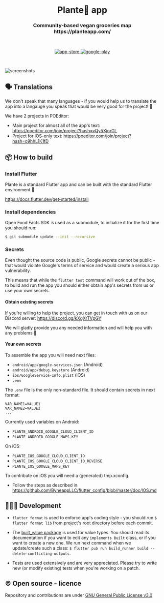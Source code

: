 <h1 align="center">Plante🌱 app</h1>
<h3 align="center">
Community-based vegan groceries map
<br />
https://planteapp.com/
</h3>

<br />

<p align="center">
  <a href="https://apps.apple.com/be/app/plante/id1574070382">
    <img alt="app-store" src="https://github.com/plante-app-team/plante/blob/master/readme_resources/app-store.png" />
  </a>
  <a href="https://play.google.com/store/apps/details?id=vegancheckteam.plante">
    <img alt="google-play" src="https://github.com/plante-app-team/plante/blob/master/readme_resources/play-store.png" />
  </a>
</p>

<br />

![screenshots](https://github.com/plante-app-team/plante/blob/master/readme_resources/screenshots.jpg)

## 🗣 Translations

We don't speak that many languages - if you would help us to translate the app into a langauge you speak that would be very good for the project! 🙂

We have 2 projects in POEditor:
- Main project for almost all of the app's text: https://poeditor.com/join/project?hash=vQy5XjnrGL
- Project for iOS-only text: https://poeditor.com/join/project?hash=o9hhL1K1fD


## 📦 How to build

### Install Flutter

Plante is a standard Flutter app and can be built with the standard Flutter environment 🙂

https://docs.flutter.dev/get-started/install

### Install dependencies

Open Food Facts SDK is used as a submodule, to initialize it for the first time you should run:

```bash
$ git submodule update --init --recursive
```

### Secrets

Even thought the source code is public, Google secrets cannot be public - that would violate Google's terms of service and would create a serious app vulnerability.

This means that while the `flutter test` command will work out of the box, to build and run the app you should either obtain app's secrets from us or use your own secrets.

#### Obtain existing secrets

If you're willing to help the project, you can get in touch with us on our Discord server: https://discord.gg/kXgXrTVpGY

We will gladly provide you any needed information and will help you with any problems 🙂

#### Your own secrets

To assemble the app you will need next files:
- `android/app/google-services.json` (Android)
- `android/app/debug.keystore` (Android)
- `ios/GoogleService-Info.plist` (iOS)
- `.env`

The `.env` file is the only non-standard file. It should contain secrets in next format:
```
VAR_NAME1=VALUE1
VAR_NAME2=VALUE2
...
```
Currently used variables on Android:
- `PLANTE_ANDROID_GOOGLE_CLOUD_CLIENT_ID`
- `PLANTE_ANDROID_GOOGLE_MAPS_KEY`

On iOS:
- `PLANTE_IOS_GOOGLE_CLOUD_CLIENT_ID`
- `PLANTE_IOS_GOOGLE_CLOUD_CLIENT_ID_REVERSE`
- `PLANTE_IOS_GOOGLE_MAPS_KEY`

To contribute on iOS you will need a (generated) tmp.xconfig. 
- Follow the steps as described in https://github.com/ByneappLLC/flutter_config/blob/master/doc/IOS.md

## 👩🏾‍💻 Development

- `flutter format` is used to enforce app's coding style - you should run `$ flutter format lib` from project's root directory before each commit.

- The [built_value package](https://pub.dev/packages/built_value) is used for value types. You should read its documentation if you want to edit any `implements Built` class, or if you want to create a new one. We run next command when we update/create such a class: `$ flutter pub run build_runner build --delete-conflicting-outputs`.

- Tests are used extensively and are very appreciated. Please try to write new (or modify existing) tests when you're working on a patch.


## ©️ Open source - licence

Repository and contributions are under [GNU General Public License v3.0](https://github.com/plante-app-team/plante/blob/master/LICENSE.txt)
